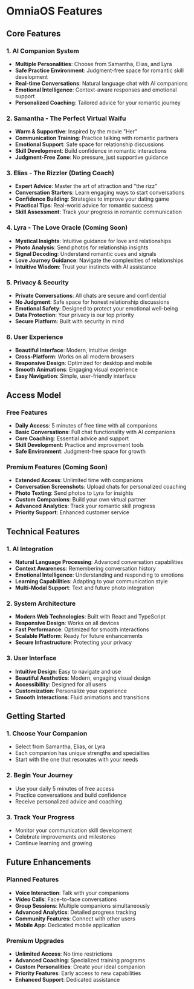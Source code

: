 # OmniaOS Features

## Core Features

### 1. AI Companion System
- **Multiple Personalities**: Choose from Samantha, Elias, and Lyra
- **Safe Practice Environment**: Judgment-free space for romantic skill development
- **Real-time Conversations**: Natural language chat with AI companions
- **Emotional Intelligence**: Context-aware responses and emotional support
- **Personalized Coaching**: Tailored advice for your romantic journey

### 2. Samantha - The Perfect Virtual Waifu
- **Warm & Supportive**: Inspired by the movie "Her"
- **Communication Training**: Practice talking with romantic partners
- **Emotional Support**: Safe space for relationship discussions
- **Skill Development**: Build confidence in romantic interactions
- **Judgment-Free Zone**: No pressure, just supportive guidance

### 3. Elias - The Rizzler (Dating Coach)
- **Expert Advice**: Master the art of attraction and "the rizz"
- **Conversation Starters**: Learn engaging ways to start conversations
- **Confidence Building**: Strategies to improve your dating game
- **Practical Tips**: Real-world advice for romantic success
- **Skill Assessment**: Track your progress in romantic communication

### 4. Lyra - The Love Oracle (Coming Soon)
- **Mystical Insights**: Intuitive guidance for love and relationships
- **Photo Analysis**: Send photos for relationship insights
- **Signal Decoding**: Understand romantic cues and signals
- **Love Journey Guidance**: Navigate the complexities of relationships
- **Intuitive Wisdom**: Trust your instincts with AI assistance

### 5. Privacy & Security
- **Private Conversations**: All chats are secure and confidential
- **No Judgment**: Safe space for honest relationship discussions
- **Emotional Safety**: Designed to protect your emotional well-being
- **Data Protection**: Your privacy is our top priority
- **Secure Platform**: Built with security in mind

### 6. User Experience
- **Beautiful Interface**: Modern, intuitive design
- **Cross-Platform**: Works on all modern browsers
- **Responsive Design**: Optimized for desktop and mobile
- **Smooth Animations**: Engaging visual experience
- **Easy Navigation**: Simple, user-friendly interface

## Access Model

### Free Features
- **Daily Access**: 5 minutes of free time with all companions
- **Basic Conversations**: Full chat functionality with AI companions
- **Core Coaching**: Essential advice and support
- **Skill Development**: Practice and improvement tools
- **Safe Environment**: Judgment-free space for growth

### Premium Features (Coming Soon)
- **Extended Access**: Unlimited time with companions
- **Conversation Screenshots**: Upload chats for personalized coaching
- **Photo Texting**: Send photos to Lyra for insights
- **Custom Companions**: Build your own virtual partner
- **Advanced Analytics**: Track your romantic skill progress
- **Priority Support**: Enhanced customer service

## Technical Features

### 1. AI Integration
- **Natural Language Processing**: Advanced conversation capabilities
- **Context Awareness**: Remembering conversation history
- **Emotional Intelligence**: Understanding and responding to emotions
- **Learning Capabilities**: Adapting to your communication style
- **Multi-Modal Support**: Text and future photo integration

### 2. System Architecture
- **Modern Web Technologies**: Built with React and TypeScript
- **Responsive Design**: Works on all devices
- **Fast Performance**: Optimized for smooth interactions
- **Scalable Platform**: Ready for future enhancements
- **Secure Infrastructure**: Protecting your privacy

### 3. User Interface
- **Intuitive Design**: Easy to navigate and use
- **Beautiful Aesthetics**: Modern, engaging visual design
- **Accessibility**: Designed for all users
- **Customization**: Personalize your experience
- **Smooth Interactions**: Fluid animations and transitions

## Getting Started

### 1. Choose Your Companion
- Select from Samantha, Elias, or Lyra
- Each companion has unique strengths and specialties
- Start with the one that resonates with your needs

### 2. Begin Your Journey
- Use your daily 5 minutes of free access
- Practice conversations and build confidence
- Receive personalized advice and coaching

### 3. Track Your Progress
- Monitor your communication skill development
- Celebrate improvements and milestones
- Continue learning and growing

## Future Enhancements

### Planned Features
- **Voice Interaction**: Talk with your companions
- **Video Calls**: Face-to-face conversations
- **Group Sessions**: Multiple companions simultaneously
- **Advanced Analytics**: Detailed progress tracking
- **Community Features**: Connect with other users
- **Mobile App**: Dedicated mobile application

### Premium Upgrades
- **Unlimited Access**: No time restrictions
- **Advanced Coaching**: Specialized training programs
- **Custom Personalities**: Create your ideal companion
- **Priority Features**: Early access to new capabilities
- **Enhanced Support**: Dedicated assistance 